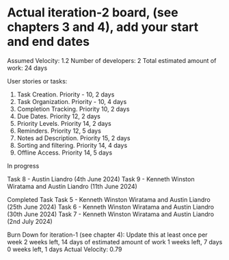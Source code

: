 # Actual iteration-2 board, (see chapters 3 and 4), add your start and end dates 
Assumed Velocity: 1.2
Number of developers: 2
Total estimated amount of work: 24 days

User stories or tasks:

1. Task Creation. Priority - 10, 2 days
2. Task Organization. Priority - 10, 4 days
3. Completion Tracking. Priority 10, 2 days
4. Due Dates. Priority 12, 2 days
5. Priority Levels. Priority 14, 2 days
6. Reminders. Priority 12, 5 days
7. Notes ad Description. Priority 15, 2 days
8. Sorting and filtering. Priority 14, 4 days
9. Offline Access. Priority 14, 5 days

In progress

Task 8 - Austin Liandro (4th June 2024) 
Task 9 - Kenneth Winston Wiratama and Austin Liandro (11th June 2024)

Completed Task 
Task 5 - Kenneth Winston Wiratama and Austin Liandro (25th June 2024) 
Task 6 - Kenneth Winston Wiratama and Austin Liandro (30th June 2024)
Task 7 - Kenneth Winston Wiratama and Austin Liandro (2nd July 2024)

Burn Down for iteration-1 (see chapter 4):
Update this at least once per week
2 weeks left, 14 days of estimated amount of work
1 weeks left, 7 days
0 weeks left, 1 days
Actual Velocity: 0.79
